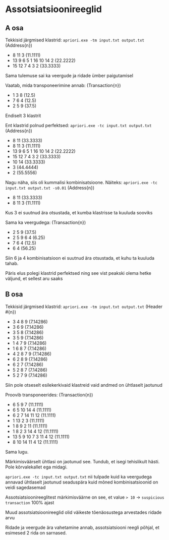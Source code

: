 # Assotsiatsioonireeglid

## A osa

Tekkisid järgmised klastrid: `apriori.exe -tm input.txt output.txt` (Address{n})
- 8 11 3 (11.1111)
- 13 9 6 5 1 16 10 14 2 (22.2222)
- 15 12 7 4 3 2 (33.3333)

Sama tulemuse sai ka veergude ja ridade ümber paigutamisel

Vaatab, mida transponeerimine annab: (Transaction{n})
- 1 3 8 (12.5)
- 7 6 4 (12.5)
- 2 5 9 (37.5)

Endiselt 3 klastrit

Ent klastrid polnud perfektsed: `apriori.exe -tc input.txt output.txt` (Address{n})
- 8 11 (33.3333)
- 8 11 3 (11.1111)
- 13 9 6 5 1 16 10 14 2 (22.2222)
- 15 12 7 4 3 2 (33.3333)
- 10 14 (33.3333)
- 3 (44.4444)
- 2 (55.5556)

Nagu näha, siis oli kummalisi kombinisatsioone. Näiteks: `apriori.exe -tc input.txt output.txt -s0.01` (Address{n})
- 8 11 (33.3333)
- 8 11 3 (11.1111)

Kus 3 ei suutnud ära otsustada, et kumba klastrisse ta kuuluda sooviks

Sama ka veergudega: (Transaction{n})
- 2 5 9 (37.5)
- 2 5 9 6 4 (6.25)
- 7 6 4 (12.5)
- 6 4 (56.25)

Siin 6 ja 4 kombinisatsioon ei suutnud ära otsustada, et kuhu ta kuuluda tahab.

Päris elus polegi klastrid perfektsed ning see vist peakski olema hetke väljund, et sellest aru saaks

## B osa

Tekkisid järgmised klastrid: `apriori.exe -tm input.txt output.txt` (Header #{n})
- 3 4 8 9 (7.14286)
- 3 6 9 (7.14286)
- 3 5 8 (7.14286)
- 3 5 9 (7.14286)
- 1 4 7 9 (7.14286)
- 1 6 8 7 (7.14286)
- 4 2 8 7 9 (7.14286)
- 6 2 8 9 (7.14286)
- 6 2 7 (7.14286)
- 5 2 8 7 (7.14286)
- 5 2 7 9 (7.14286)

Siin pole otseselt esilekerkivaid klastreid vaid andmed on ühtlaselt jaotunud

Proovib transponeerides: (Transaction{n})
- 6 5 9 7 (11.1111)
- 6 5 10 14 4 (11.1111)
- 6 2 7 14 11 12 (11.1111)
- 1 13 2 3 (11.1111)
- 1 8 9 2 11 (11.1111)
- 1 8 2 3 14 4 12 (11.1111)
- 13 5 9 10 7 3 11 4 12 (11.1111)
- 8 10 14 11 4 12 (11.1111)

Sama lugu.

Märkimisväärselt ühtlasi on jaotunud see. Tundub, et isegi tehislikult hästi. Pole kõrvalekallet ega midagi.

`apriori.exe -tc input.txt output.txt` nii tulpade kuid ka veergudega annavad ühtlaselt jaotunud seaduspära kuid mõned kombinisatsioonid on veidi sagedasemad

Assotsiatsioonireeglitest märkimisväärne on see, et value `> 10` -> `suspicious transaction` 100% ajast

Muud assotsiatsioonireeglid olid väikeste tõenäosustega arvestades ridade arvu

Ridade ja veergude ära vahetamine annab, assotsiatsiooni reegli põhjal, et esimesed 2 rida on sarnased.